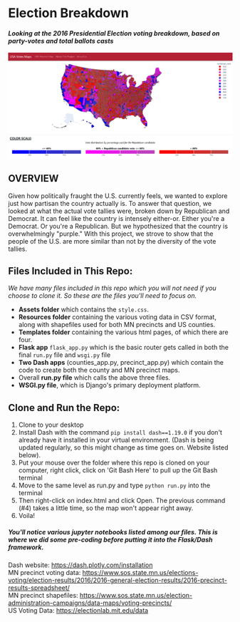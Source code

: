 # Election Breakdown     
#### <i>Looking at the 2016 Presidential Election voting breakdown, based on party-votes and total ballots casts</i> 
![us_choro2](images/us_choro2.PNG)

## OVERVIEW              
Given how politically fraught the U.S. currently feels, we wanted to explore just how partisan the country actually is.  To answer that question, we looked at what the actual vote tallies were, broken down by Republican and Democrat.  It can feel like the country is intensely either-or.  Either you're a Democrat.  Or you're a Republican.  But we hypothesized that the country is overwhelmingly "purple."  With this project, we strove to show that the people of the U.S. are more similar than not by the diversity of the vote tallies.

## Files Included in This Repo:     
<i>We have many files included in this repo which you will not need if you choose to clone it.  So these are the files you'll need to focus on.</i>      
* <b>Assets folder</b> which contains the `style.css`.
* <b>Resources folder</b> containing the various voting data in CSV format, along with shapefiles used for both MN precincts and US counties.
* <b>Templates folder</b> containing the various html pages, of which there are four.
* <b>Flask app</b> `flask_app.py` which is the basic router gets called in both the final `run.py` file and `wsgi.py` file
* <b>Two Dash apps</b> (counties_app.py, precinct_app.py) which contain the code to create both the county and MN precinct maps.
* Overall <b>run.py file</b> which calls the above three files.
* <b>WSGI.py file</b>, which is Django's primary deployment platform.      

## Clone and Run the Repo:
1. Clone to your desktop
2. Install Dash with the command `pip install dash==1.19.0` if you don't already have it installed in your virtual environment. (Dash is being updated regularly, so this might change as time goes on.  Website listed below).       
3. Put your mouse over the folder where this repo is cloned on your computer, right click, click on 'Git Bash Here' to pull up the Git Bash terminal
4. Move to the same level as run.py and type `python run.py` into the terminal 
5. Then right-click on index.html and click Open.  The previous command (#4) takes a little time, so the map won't appear right away.
6. Voila!

##### You'll notice various jupyter notebooks listed among our files.  This is where we did some pre-coding before putting it into the Flask/Dash framework.     

Dash website: https://dash.plotly.com/installation      
MN precinct voting data: https://www.sos.state.mn.us/elections-voting/election-results/2016/2016-general-election-results/2016-precinct-results-spreadsheet/     
MN precinct shapefiles: https://www.sos.state.mn.us/election-administration-campaigns/data-maps/voting-precincts/        
US Voting Data: https://electionlab.mit.edu/data    

 
